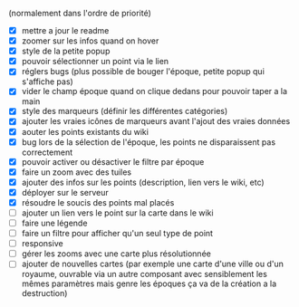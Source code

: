 (normalement dans l'ordre de priorité)

- [x] mettre a jour le readme
- [x] zoomer sur les infos quand on hover
- [x] style de la petite popup
- [x] pouvoir sélectionner un point via le lien
- [x] réglers bugs (plus possible de bouger l'époque, petite popup qui s'affiche pas)
- [x] vider le champ époque quand on clique dedans pour pouvoir taper a la main
- [x] style des marqueurs (définir les différentes catégories)
- [x] ajouter les vraies icônes de marqueurs avant l'ajout des vraies données
- [x] aouter les points existants du wiki
- [x] bug lors de la sélection de l'époque, les points ne disparaissent pas correctement
- [x] pouvoir activer ou désactiver le filtre par époque
- [x] faire un zoom avec des tuiles
- [x] ajouter des infos sur les points (description, lien vers le wiki, etc)
- [x] déployer sur le serveur
- [x] résoudre le soucis des points mal placés
- [ ] ajouter un lien vers le point sur la carte dans le wiki
- [ ] faire une légende
- [ ] faire un filtre pour afficher qu'un seul type de point
- [ ] responsive
- [ ] gérer les zooms avec une carte plus résolutionnée
- [ ] ajouter de nouvelles cartes (par exemple une carte d'une ville ou d'un royaume, ouvrable via un autre composant avec sensiblement les mêmes paramètres mais genre les époques ça va de la création a la destruction)